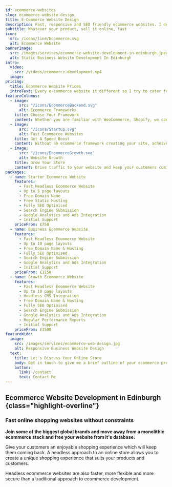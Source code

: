 ```yaml
---
id: ecommerce-websites
slug: ecommerce-website-design
title: E-Commerce Website Design
description: Fast, responsive and SEO friendly ecommerce websites. I design and develop custom ecommerce websites for businesses of all sizes.
subtitle: Whatever your product, sell it online, fast
icon:
  src: /icons/line/Ecommerce.svg
  alt: Ecommerce Website
bannerImage:
  src: /images/services/ecommerce-website-development-in-edinburgh.jpeg
  alt: Static Business Website Development In Edinburgh
intro:
  video:
    src: /videos/ecommerce-development.mp4
  image:
pricing:
  title: Ecommerce Website Prices
  introText: Every e-commerce website it different so I try to cater for all online shops of all sizes.
featureColumns:
  - image:
      src: "/icons/EcommerceBackend.svg"
      alt: Ecommerce Frameworks
    title: Choose Your Framework
    content: Whether you are familiar with WooCommerce, Shopify, we can hook into any ecommerce backend service you like.
  - image:
      src: "/icons/Startup.svg"
      alt: Fast Ecommerce Websites
    title: Get A Speed Boost
    content: Without an ecommerce framework creating your site, acheive a speed boost which will delight your customers.
  - image:
      src: "/icons/EcommerceGrowth.svg"
      alt: Website Growth
    title: Grow Your Store
    content: Drive traffic to your website and keep your customers coming back again and again.
packages:
  - name: Starter Ecommerce Website
    features:
      - Fast Headless Ecommerce Website
      - Up to 5 page layouts
      - Free Domain Name
      - Free Static Hosting
      - Fully SEO Optimised
      - Search Engine Submission
      - Google Analytics and Ads Integration
      - Initial Support
    priceFrom: £750
  - name: Business Ecommerce Website
    features:
      - Fast Headless Ecommerce Website
      - Up to 10 page layouts
      - Free Domain Name & Hosting
      - Fully SEO Optimised
      - Search Engine Submission
      - Google Analytics and Ads Integration
      - Initial Support
    priceFrom: £1250
  - name: Growth Ecommerce Website
    features:
      - Fast Headless Ecommerce Website
      - Up to 10 page layouts
      - Headless CMS Integration
      - Free Domain Name & Hosting
      - Fully SEO Optimised
      - Search Engine Submission
      - Google Analytics and Ads Integration
      - Regular Performance Reports
      - Initial Support
    priceFrom: £1500
featureWide:
  image:
    src: /images/services/ecommerce-web-design.jpg
    alt: Responsive Business Website Design
  text:
    title: Let's Discuss Your Online Store
    body: Get in touch to give me a brief outline of your ecommerce project and we can schedule in a chat to discuss what the best, most cost effective option is for you.
    button:
      link: /contact
      text: Contact Me
---
```


## Ecommerce Website Development in Edinburgh {class="highlight-overline"}

### Fast online shopping websites without constraints

**Join some of the biggest global brands and move away from a monolithic ecommerce stack and free your website from it's database.**

Give your customers an enjoyable shopping experience which will keep them coming back. A headless approach to an online store allows you to create a unique shopping experience that suits your products and customers.

Headless ecommerce websites are also faster, more flexible and more secure than a traditional approach to ecommerce development.
